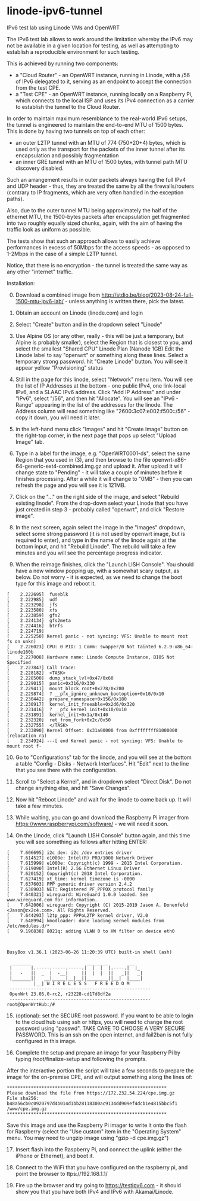 # linode-ipv6-tunnel
IPv6 test lab using Linode VMs and OpenWRT

The IPv6 test lab allows to work around the limitation whereby the IPv6 may not be available in a given
location for testing, as well as attempting to establish a reproducible environment for such testing.

This is achieved by running two components:
- a "Cloud Router" - an OpenWRT instance, running in Linode, with a /56 of IPv6 delegated to it,
  serving as an endpoint to accept the connection from the test CPE.
- a "Test CPE" - an OpenWRT instance, running locally on a Raspberry Pi, which connects to the local
  ISP and uses its IPv4 connection as a carrier to establish the tunnel to the Cloud Router.

In order to maintain maximum resemblance to the real-world IPv6 setups, the tunnel is engineered
to maintain the end-to-end MTU of 1500 bytes. This is done by having two tunnels on top of each other:

- an outer L2TP tunnel with an MTU of 774 (750+20+4) bytes, which is used only as the transport for the packets
  of the inner tunnel after its encapsulation and possibly fragmentation
- an inner GRE tunnel with an MTU of 1500 bytes, with tunnel path MTU discovery disabled.

Such an arrangement results in outer packets always having the full IPv4 and UDP header - thus,
they are treated the same by all the firewalls/routers (contrary to IP fragments, which are
very often handled in the exception paths).

Also, due to the outer tunnel MTU being approximately the half of
the ethernet MTU, the 1500-bytes packets after encapsulation get fragmented into two
roughly equally sized chunks, again, with the aim of having the traffic look as
uniform as possible.

The tests show that such an approach allows to easily achieve performances in excess of 50Mbps
for the access speeds - as opposed to 1-2Mbps in the case of a simple L2TP tunnel.

Notice, that there is no encryption - the tunnel is treated the same way as any other "internet" traffic.

Installation:

0) Download a combined image from http://stdio.be/blog/2023-08-24-full-1500-mtu-ipv6-lab/ - unless anything is written there, pick the latest.

2) Obtain an account on Linode (linode.com) and login

3) Select "Create" button and in the dropdown select "Linode"

4) Use Alpine OS (or any other, really - this will be just a temporary, but Alpine is probably smaller),
  select the Region that is closest to you, amd select the smallest "Shared CPU" Linode Plan (Nanode 1GB)
  Edit the Linode label to say "openwrt" or something along these lines. Select a temporary strong password.
  hit "Create Linode" button. You will see it appear yellow "Provisioning" status

5) Still in the page for this linode, select "Network" menu item. You will see the list of IP Addresses
at the bottom - one public IPv4, one link-local IPv6, and a SLAAC IPv6 address. Click "Add IP Address"
and under "IPv6", select "/56", and then hit "Allocate". You will see an "IPv6 - Range" appearing in the list
of the addresses for the linode. The Address column will read something like "2600:3c07:e002:f500::/56" -
copy it down, you will need it later.

6)  in the left-hand menu click "Images" and hit "Create Image" button on the right-top corner, in the
next page that pops up select "Upload Image" tab.

7) Type in a label for the image, e.g. "OpenWRT0001-ds", select the same Region that you used in (3),
and then browse to the file openwrt-x86-64-generic-ext4-combined.img.gz and upload it. After upload
it will change state to "Pending" - it will take a couple of minutes before it finishes processing.
After a while it will change to "0MB" - then you can refresh the page and you will see it is 121MB.

8) Click on the "..." on the right side of the image, and select "Rebuild existing linode". From
the drop-down select your Linode that you have just created in step 3 - probably called "openwrt",
and click "Restore image".

9) In the next screen, again select the image in the "Images" dropdown, select some strong password
(it is not used by openwrt image, but is required to enter), and type in the name of the linode
again at the bottom input, and hit "Rebuild Linode". The rebuild will take a few minutes and you will
see the percentage progress indicator.

10) When the reimage finishes, click the "Launch LISH Console". You should have a new window popping up,
with a somewhat scary output, as below. Do not worry - it is expected, as we need to change the boot
type for this image and reboot it.

```
[    2.222695]  fuseblk
[    2.222985]  udf
[    2.223298]  jfs
[    2.223580]  xfs
[    2.223859]  gfs2
[    2.224134]  gfs2meta
[    2.224416]  btrfs
[    2.224719]
[    2.225250] Kernel panic - not syncing: VFS: Unable to mount root fs on unkn)
[    2.226023] CPU: 0 PID: 1 Comm: swapper/0 Not tainted 6.2.9-x86_64-linode160b
[    2.227008] Hardware name: Linode Compute Instance, BIOS Not Specified
[    2.227847] Call Trace:
[    2.228182]  <TASK>
[    2.228500]  dump_stack_lvl+0x47/0x60
[    2.229015]  panic+0x316/0x330
[    2.229411]  mount_block_root+0x278/0x280
[    2.229874]  ? __pfx_ignore_unknown_bootoption+0x10/0x10
[    2.230442]  prepare_namespace+0x156/0x180
[    2.230917]  kernel_init_freeable+0x2d6/0x320
[    2.231416]  ? __pfx_kernel_init+0x10/0x10
[    2.231891]  kernel_init+0x1a/0x140
[    2.232320]  ret_from_fork+0x2c/0x50
[    2.232755]  </TASK>
[    2.233890] Kernel Offset: 0x31a00000 from 0xffffffff81000000 (relocation ra)
[    2.234924] ---[ end Kernel panic - not syncing: VFS: Unable to mount root f-
```

10) Go to "Configurations" tab for the linode, and you will see at the bottom a table "Config - Disks - Network Interfaces".
Hit "Edit" next to the line that you see there with the configuration.

11) Scroll to "Select a Kernel", and in dropdown select "Direct Disk". Do not change anything else, and hit "Save Changes".

12) Now hit "Reboot Linode" and wait for the linode to come back up. It will take a few minutes.

13) While waiting, you can go and download the Raspberry Pi imager from https://www.raspberrypi.com/software/ - we will need it soon.

14) On the Linode, click "Launch LISH Console" button again, and this time you will see something as follows
after hitting ENTER:

```
[    7.606695] i2c_dev: i2c /dev entries driver
[    7.614527] e1000e: Intel(R) PRO/1000 Network Driver
[    7.615999] e1000e: Copyright(c) 1999 - 2015 Intel Corporation.
[    7.619090] Intel(R) 2.5G Ethernet Linux Driver
[    7.620152] Copyright(c) 2018 Intel Corporation.
[    7.627419] xt_time: kernel timezone is -0000
[    7.637603] PPP generic driver version 2.4.2
[    7.638903] NET: Registered PF_PPPOX protocol family
[    7.640321] wireguard: WireGuard 1.0.0 loaded. See www.wireguard.com for information.
[    7.642006] wireguard: Copyright (C) 2015-2019 Jason A. Donenfeld <Jason@zx2c4.com>. All Rights Reserved.
[    7.644293] l2tp_ppp: PPPoL2TP kernel driver, V2.0
[    7.648994] kmodloader: done loading kernel modules from /etc/modules.d/*
[    9.196838] 8021q: adding VLAN 0 to HW filter on device eth0



BusyBox v1.36.1 (2023-06-26 11:20:39 UTC) built-in shell (ash)

  _______                     ________        __
 |       |.-----.-----.-----.|  |  |  |.----.|  |_
 |   -   ||  _  |  -__|     ||  |  |  ||   _||   _|
 |_______||   __|_____|__|__||________||__|  |____|
          |__| W I R E L E S S   F R E E D O M
 -----------------------------------------------------
 OpenWrt 23.05.0-rc2, r23228-cd17d8df2a
 -----------------------------------------------------
root@OpenWrtHub:/# 
```


15) (optional): set the SECURE root password. If you want to be able to login to the cloud hub using ssh or https,
you will need to change the root password using "passwd". TAKE CARE TO CHOOSE A VERY SECURE PASSWORD. This is
an ssh on the open internet, and fail2ban is not fully configured in this image.

16) Complete the setup and prepare an image for your Raspberry Pi by typing /root/finalize-setup and following the prompts.

After the interactive portion the script will take a few seconds to prepare the image for the on-premise CPE,
and will output something along the lines of:

```
************************************************************
Please download the file from https://172.232.54.224/cpe.img.gz
File sha256: b48a56cb0c0920797d4b014d1bb28118300ac9134dd909ef4dcb1e4815bbc5f1  /www/cpe.img.gz
************************************************************
```

Save this image and use the Raspberry Pi imager to write it onto the flash for Raspberry (select the "Use custom" item
in the "Operating System" menu. You may need to ungzip image using "gzip -d cpe.img.gz")

17) Insert flash into the Raspberry Pi, and connect the uplink (either the iPhone or Ethernet), and boot it.

18) Connect to the WiFi that you have configured on the raspberry pi, and point the browser to ttps://192.168.1.1/

19) Fire up the browser and try going to https://testipv6.com - it should show you that you have both IPv4 and IPv6 with Akamai/Linode.




